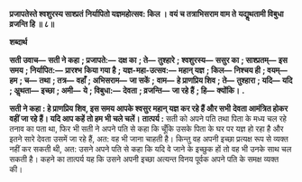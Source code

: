 **प्रजापतेस्ते श्वशुरस्य साश्प्रतं** **निर्यापितो यज्ञमहोत्सव: किल ।** **वयं च तत्राभिसराम वाम ते** **यद्यॢथतामी विबुधा व्रजन्ति हि ॥ ८॥** 

**शब्दार्थ** 

**सती उवाच—** **सती ने कहा** **; प्रजापते:—** **दक्ष का** **; ते—** **तुश्हारे** **; श्वशुरस्य—** **ससुर का** **; साश्प्रतम्—** **इस समय** **; निर्यापित:—** **प्रारश्भ** **किया गया है** **; यज्ञ-महा-उत्सव:—** **महान् यज्ञ** **; किल—** **निश्चय ही** **; वयम्—** **हम** **; च—** **तथा** **; तत्र—** **वहाँ** **; अभिसराम—** **जा सकें** **;** **वाम—** **हे प्राणप्रिय शिव** **; ते—** **तुश्हारा** **; यदि—** **यदि** **; अॢथता—** **इच्छा** **; अमी—** **ये** **; विबुधा:—** **देवता** **; व्रजन्ति—** **जा रहे हैं** **; हि—** **क्योंकि।** **.** 

**सती ने कहा : हे प्राणप्रिय शिव, इस समय आपके श्वसुर महान् यज्ञ कर रहे हैं और सभी** **देवता आमंत्रित होकर वहीं जा रहे हैं। यदि आप कहें तो हम भी चले चलें।** **तात्पर्य :** सती को अपने पति तथा पिता के मध्य चल रहे तनाव का पता था, फिर भी सती ने अपने पति से कहा कि चूँकि उसके पिता के घर पर यज्ञ हो रहा है और इतने सारे देवता उसमें जा रहे हैं, अत: वह भी जाना चाहती है। किन्तु वह अपनी इच्छा प्रत्यक्ष रूप से व्यक्त नहीं कर सकती थी, अत: उसने अपने पति से कहा कि यदि वे जाने के इच्छुक हों तो वह भी उनके साथ चल सकती है। कहने का तात्पर्य यह कि उसने अपनी इच्छा अत्यन्त विनय पूर्वक अपने पति के समक्ष व्यक्त की।  